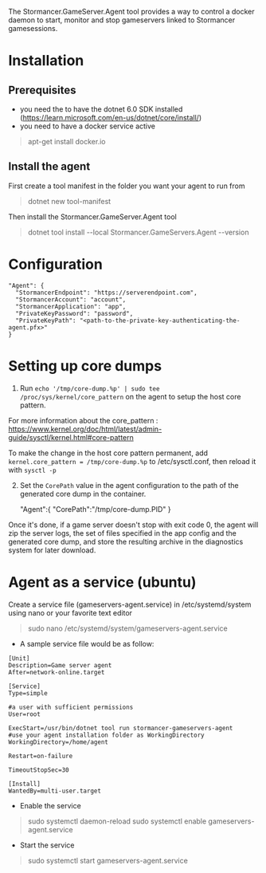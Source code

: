The Stormancer.GameServer.Agent tool provides a way to control a docker daemon to start, monitor and stop gameservers linked to Stormancer gamesessions.

# Installation

## Prerequisites
- you need the to have the dotnet 6.0 SDK installed (https://learn.microsoft.com/en-us/dotnet/core/install/)
- you need to have a docker service active
> apt-get install docker.io

## Install the agent
First create a tool manifest in the folder you want your agent to run from
> dotnet new tool-manifest

Then install the Stormancer.GameServer.Agent tool
> dotnet tool install --local Stormancer.GameServers.Agent --version <current-version> 

# Configuration

    "Agent": {
      "StormancerEndpoint": "https://serverendpoint.com",
      "StormancerAccount": "account",
      "StormancerApplication": "app",
      "PrivateKeyPassword": "password",
      "PrivateKeyPath": "<path-to-the-private-key-authenticating-the-agent.pfx>"
    }


# Setting up core dumps

1. Run `echo '/tmp/core-dump.%p' | sudo tee /proc/sys/kernel/core_pattern` on the agent to setup the host core pattern.

For more information about the core_pattern : https://www.kernel.org/doc/html/latest/admin-guide/sysctl/kernel.html#core-pattern
    
To make the change in the host core pattern permanent, add `kernel.core_pattern = /tmp/core-dump.%p` to /etc/sysctl.conf, then reload it with `sysctl -p`

2. Set the `CorePath` value in the agent configuration to the path of the generated core dump in the container.

    "Agent":{
       "CorePath":"/tmp/core-dump.PID"
    }

Once it's done, if a game server doesn't stop with exit code 0, the agent will zip the server logs, the set of files specified in the app config and the generated core dump, and store the resulting archive in the diagnostics system for later download.

# Agent as a service (ubuntu)

Create a service file (gameservers-agent.service) in /etc/systemd/system using nano or your favorite text editor
> sudo nano /etc/systemd/system/gameservers-agent.service

 - A sample service file would be as follow:

```
[Unit]
Description=Game server agent
After=network-online.target

[Service]
Type=simple

#a user with sufficient permissions
User=root 

ExecStart=/usr/bin/dotnet tool run stormancer-gameservers-agent
#use your agent installation folder as WorkingDirectory
WorkingDirectory=/home/agent

Restart=on-failure

TimeoutStopSec=30

[Install]
WantedBy=multi-user.target
```

- Enable the service
> sudo systemctl daemon-reload
> sudo systemctl enable gameservers-agent.service

- Start the service
> sudo systemctl start gameservers-agent.service
